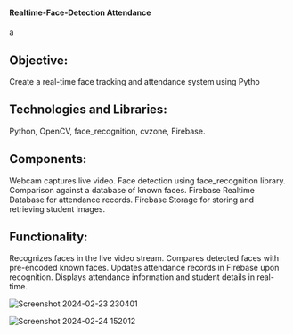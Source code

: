 

#### Realtime-Face-Detection Attendance 
a
## Objective:
Create a real-time face tracking and attendance system using Pytho


## Technologies and Libraries:
Python, OpenCV, face_recognition, cvzone, Firebase.


## Components:
Webcam captures live video.
Face detection using face_recognition library.
Comparison against a database of known faces.
Firebase Realtime Database for attendance records.
Firebase Storage for storing and retrieving student images.


## Functionality:
Recognizes faces in the live video stream.
Compares detected faces with pre-encoded known faces.
Updates attendance records in Firebase upon recognition.
Displays attendance information and student details in real-time.




![Screenshot 2024-02-23 230401](https://github.com/B-Anand18/Face_Detection_Attendance/assets/81760438/72d3ab13-fc76-41e1-af90-b5c9aeeea3d8)



![Screenshot 2024-02-24 152012](https://github.com/B-Anand18/Face_Detection_Attendance/assets/81760438/931b737a-6a03-4a32-b31a-17c468ddc5a0)
